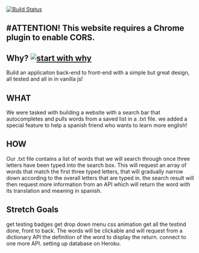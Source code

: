 [![Build Status](https://travis-ci.org/javascriptthehut/auto_complete.svg?branch=master)](https://travis-ci.org/javascriptthehut/auto_complete)

#ATTENTION!
This website requires a Chrome plugin to enable CORS.
----------------------------------------------------

## Why? [![start with why](https://img.shields.io/badge/start%20with-why%3F-brightgreen.svg?style=flat)]()
Build an applicaiton back-end to front-end with a simple but great design, all tested and all in in vanilla js!

## WHAT
We were tasked with building a website with a search bar that autocompletes and pulls words from a saved list in a .txt file.
we added a special feature to help a spanish friend who wants to learn more english!

## HOW

Our .txt file contains a list of words that we will search through once three letters have been typed into the search box.
This will request an array of words that match the first three typed letters, that will gradually narrow down according to the overall letters that are typed in.
the search result will then request more information from an API which will return the word with its translation and meaning in spanish.

## Stretch Goals

get testing badges
get drop down menu css animation
get all the testind done, front to back.
The words will be clickable and will request from a dictionary API the definition of the word to display the return.
connect to one more API.
setting up database on Heroku.
